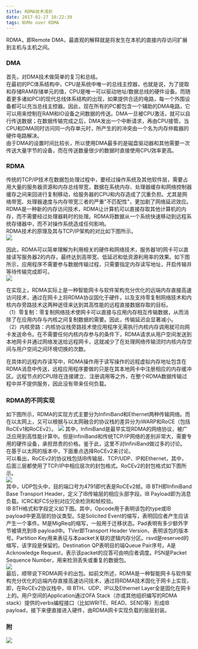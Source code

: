 ```yaml
---
title: RDMA技术浅析   
date: 2017-02-27 10:22:39  
tags: NVMe over RDMA
---
```

RDMA，即Remote DMA，最直观的解释就是将发生在本机的直接内存访问扩展到主机与主机之间。
<!--more-->
### DMA
首先，对DMA技术做简单的复习和总结。      
在最初的PC体系结构中，CPU是系统中唯一的总线主控器，也就是说，为了提取和存储RAM存储单元的值，CPU是唯一可以驱动地址/数据总线的硬件设备。而随着更多诸如PCI的现代总线体系结构的出现，如果提供合适的电路，每一个外围设备都可以充当总线主控器。因此，现在所有的PC都包含一个辅助的DMA电路，它可以用来控制在RAM和IO设备之间数据的传送。DMA一旦被CPU激活，就可以自行传送数据；在数据传输完成之后，DMA发出一个中断请求，再由CPU接管。当CPU和DMA同时访问同一内存单元时，所产生的的冲突由一个名为内存仲裁器的硬件电路解决。        
由于DMA的设置时间比较长，所以使用DMA最多的是磁盘驱动器和其他需要一次传送大量字节的设备，而在传送数量很少的数据时直接使用CPU效率更高。   

### RDMA
传统的TCP/IP技术在数据包处理过程中，要经过操作系统及其他软件层，需要占用大量的服务器资源和内存总线带宽，数据在系统内存、处理器缓存和网络控制器缓存之间来回进行复制移动，给服务器的CPU和内存造成了沉重负担。尤其是网络带宽、处理器速度与内存带宽三者的严重"不匹配性"，更加剧了网络延迟效应。     
RDMA是一种新的内存访问技术，RDMA让计算机可以直接存取其他计算机的内存，而不需要经过处理器耗时的处理。RDMA将数据从一个系统快速移动到远程系统存储器中，而不对操作系统造成任何影响。   
RDMA技术的原理及其与TCP/IP架构的对比如下图所示。   
![](http://i.imgur.com/G5E7u7t.png)  

因此，RDMA可以简单理解为利用相关的硬件和网络技术，服务器1的网卡可以直接读写服务器2的内存，最终达到高带宽、低延迟和低资源利用率的效果。如下图所示，应用程序不需要参与数据传输过程，只需要指定内存读写地址，开启传输并等待传输完成即可。   
![](http://i.imgur.com/cFfY963.jpg)

在实现上，RDMA实际上是一种智能网卡与软件架构充分优化的远端内存直接高速访问技术，通过在网卡上将RDMA协议固化于硬件，以及支持零复制网络技术和内核内存旁路技术这两种途径来达到其高性能的远程直接数据存取的目标。      
（1）零复制：零复制网络技术使网卡可以直接与应用内存相互传输数据，从而消除了在应用内存与内核之间复制数据的需要。因此，传输延迟会显著减小。     
（2）内核旁路：内核协议栈旁路技术使应用程序无需执行内核内存调用就可向网卡发送命令。在不需要任何内核内存参与的条件下，RDMA请求从用户空间发送到本地网卡并通过网络发送给远程网卡，这就减少了在处理网络传输流时内核内存空间与用户空间之间环境切换的次数。

在具体的远程内存读写中，RDMA操作用于读写操作的远程虚拟内存地址包含在RDMA消息中传送，远程应用程序要做的只是在其本地网卡中注册相应的内存缓冲区。远程节点的CPU除在连接建立、注册调用等之外，在整个RDMA数据传输过程中并不提供服务，因此没有带来任何负载。

### RDMA的不同实现
如下图所示，RDMA的实现方式主要分为InfiniBand和Ethernet两种传输网络。而在以太网上，又可以根据与以太网融合的协议栈的差异分为iWARP和RoCE（包括RoCEv1和RoCEv2）。
![](http://i.imgur.com/EgvDMTD.png)
其中，InfiniBand是最早实现RDMA的网络协议，被广泛应用到高性能计算中。但是InfiniBand和传统TCP/IP网络的差别非常大，需要专用的硬件设备，承担昂贵的价格。鉴于此，这里不对InfiniBand做过多的讨论。    
在基于以太网的版本中，下面重点选择RoCEv2来讨论。      
可以看出，RoCEv2的协议栈包括IB传输层、TCP/UDP、IP和Ethernet，其中，后面三层都使用了TCP/IP中相应层次的封包格式。RoCEv2的封包格式如下图所示。   
![](http://i.imgur.com/0KMeGlN.png)   
其中，UDP包头中，目的端口号为4791即代表是RoCEv2帧。IB BTH即InfiniBand Base Transport Header，定义了IB传输层的相应头部字段。IB Payload即为消息负载。ICRC和FCS分别对应冗余检测和帧校验。    
IB BTH格式和字段定义如下图。其中，Opcode用于表明该包的type或IB payload中更高层的协议类型。S是Solicited Event的缩写，表明回应者产生应该产生一个事件。M是MigReq的缩写，一般用于迁移状态。Pad表明有多少额外字节被填充到IB payload中。TVer即Transport Header Version，表明该包的版本号。Partition Key用来表征与本packet关联的逻辑内存分区。rsvd是reserved的缩写，该字段是保留的。Destination QP表明目的端Queue Pair序号。A是Acknowledge Request，表示该packet的应答可由响应者调度。PSN是Packet Sequence Number，用来检测丢失或重复的数据包。     
![](http://i.imgur.com/uPjVonk.png)   
最后，顺带说下RDMA网卡的出包。如前文所述，RDMA是一种智能网卡与软件架构充分优化的远端内存直接高速访问技术，通过将RDMA技术固化于网卡上实现，即，在RoCEv2协议栈中，IB BTH、UDP、IP以及Ethernet Layer全是固化在网卡上的。用户空间的Application通过OFA Stack（亦或其他组织编写的RDMA stack）提供的verbs编程接口（比如WRITE、READ、SEND等）形成IB payload，接下来便直接进入硬件，由RDMA网卡实现负载的层层封装。

### 附
![](http://i.imgur.com/vwXu2Zm.jpg)